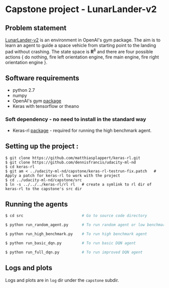 # Capstone project - LunarLander-v2

## Problem statement
[LunarLander-v2](https://gym.openai.com/envs/LunarLander-v2) is an environment in OpenAI's gym package. The aim is to learn an agent to guide a space vehicle from starting point to the landing pad without crashing. The state space is **R**<sup>8</sup> and there are four possible actions { do nothing, fire left orientation engine, fire main engine, fire right orientation engine }.


## Software requirements

* python 2.7
* numpy
* OpenAI's gym [package](https://github.com/openai/gym)
* Keras with tensorflow or theano

### Soft dependency - no need to install in the standard way
* Keras-rl [package](https://github.com/matthiasplappert/keras-rl) - required for running the high benchmark agent.

## Setting up the project :

```
$ git clone https://github.com/matthiasplappert/keras-rl.git
$ git clone https://github.com/dennisfrancis/udacity-ml-nd
$ cd keras-rl
$ git am < ../udacity-ml-nd/capstone/keras-rl-testrun-fix.patch   # Apply a patch for keras-rl to work with the project
$ cd ../udacity-ml-nd/capstone/src
$ ln -s ../../../keras-rl/rl rl   # create a symlink to rl dir of keras-rl to the capstone's src dir
```

## Running the agents

```bash
$ cd src                          # Go to source code directory

$ python run_random_agent.py      # To run random agent or low benchmark

$ python run_high_benchmark.py    # To run high benchmark agent

$ python run_basic_dqn.py         # To run basic DQN agent

$ python run_full_dqn.py          # To run improved DQN agent
```

## Logs and plots
Logs and plots are in `log` dir under the `capstone` subdir.

